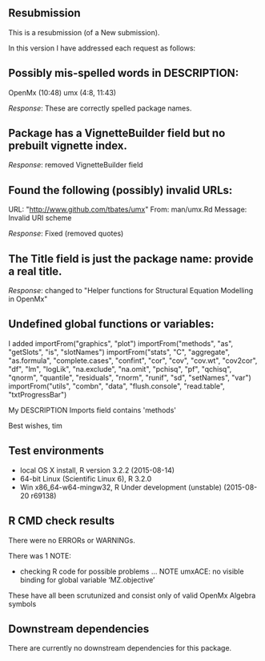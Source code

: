 ## Resubmission
This is a resubmission (of a New submission).

In this version I have addressed each request as follows:

## Possibly mis-spelled words in DESCRIPTION:
 OpenMx (10:48)
 umx (4:8, 11:43)

*Response*: These are correctly spelled package names.

## Package has a VignetteBuilder field but no prebuilt vignette index.

*Response*: removed VignetteBuilder field

## Found the following (possibly) invalid URLs:
 URL: "http://www.github.com/tbates/umx"
   From: man/umx.Rd
   Message: Invalid URI scheme

*Response*: Fixed (removed quotes)

## The Title field is just the package name: provide a real title.

*Response*: changed to "Helper functions for Structural Equation Modelling in OpenMx"

## Undefined global functions or variables:
I added 
 importFrom("graphics", "plot")
 importFrom("methods", "as", "getSlots", "is", "slotNames")
 importFrom("stats", "C", "aggregate", "as.formula", "complete.cases",
            "confint", "cor", "cov", "cov.wt", "cov2cor", "df", "lm",
            "logLik", "na.exclude", "na.omit", "pchisq", "pf", "qchisq",
            "qnorm", "quantile", "residuals", "rnorm", "runif", "sd",
            "setNames", "var")
 importFrom("utils", "combn", "data", "flush.console", "read.table",
            "txtProgressBar")

My DESCRIPTION Imports field contains 'methods'

Best wishes, tim

## Test environments
* local OS X install, R version 3.2.2 (2015-08-14)
* 64-bit Linux (Scientific Linux 6), R 3.2.0
* Win x86_64-w64-mingw32, R Under development (unstable) (2015-08-20 r69138)

## R CMD check results

There were no ERRORs or WARNINGs. 

There was 1 NOTE:
* checking R code for possible problems ... NOTE
  umxACE: no visible binding for global variable ‘MZ.objective’
  
These have all been scrutunized and consist only of valid 
OpenMx Algebra symbols

## Downstream dependencies

There are currently no downstream dependencies for this package.